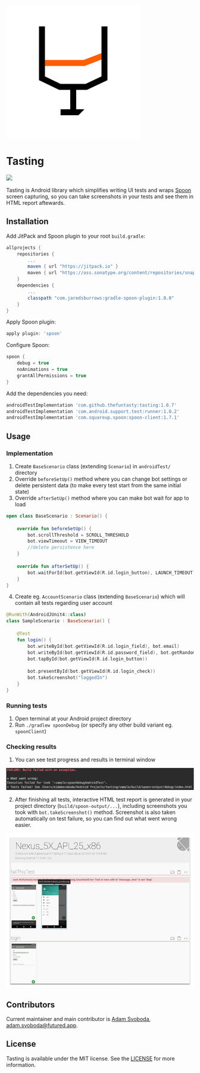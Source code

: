 ![Tasting](pictures/logo.svg)

# Tasting #

[![](https://jitpack.io/v/thefuntasty/tasting.svg)](https://jitpack.io/#thefuntasty/tasting)

Tasting is Android library which simplifies writing UI tests and wraps [Spoon](https://github.com/square/spoon) screen capturing, so you can take screenshots in your tests and see them in HTML report aftewards.


## Installation

Add JitPack and Spoon plugin to your root `build.gradle`:

```groovy
allprojects {
    repositories {
        ...
        maven { url "https://jitpack.io" }
        maven { url "https://oss.sonatype.org/content/repositories/snapshots" }
    }
    dependencies {
    	...
    	classpath "com.jaredsburrows:gradle-spoon-plugin:1.0.0"
    }
}
```
Apply Spoon plugin:
```groovy
apply plugin: 'spoon'
```

Configure Spoon:
```groovy
spoon {
    debug = true
    noAnimations = true
    grantAllPermissions = true
}
```

Add the dependencies you need:
```groovy
androidTestImplementation 'com.github.thefuntasty:tasting:1.0.7'
androidTestImplementation 'com.android.support.test:runner:1.0.2'
androidTestImplementation 'com.squareup.spoon:spoon-client:1.7.1'
```

## Usage

### Implementation

1. Create `BaseScenario` class (extending `Scenario`) in `androidTest/` directory
2. Override `beforeSetUp()` method where you can change bot settings or delete persistent data (to make every test start from the same initial state)
3. Override `afterSetUp()` method where you can make bot wait for app to load
```kotlin
open class BaseScenario : Scenario() {

    override fun beforeSetUp() {
        bot.scrollThreshold = SCROLL_THRESHOLD
        bot.viewTimeout = VIEW_TIMEOUT
        //delete persistence here
    }

    override fun afterSetUp() {
        bot.waitForId(bot.getViewId(R.id.login_button), LAUNCH_TIMEOUT)
    }
}
```

4. Create eg. `AccountScenario` class (extending `BaseScenario`) which
will contain all tests regarding user account

```kotlin
@RunWith(AndroidJUnit4::class)
class SampleScenario : BaseScenario() {

    @Test
    fun login() {
        bot.writeById(bot.getViewId(R.id.login_field), bot.email)
        bot.writeById(bot.getViewId(R.id.password_field), bot.getRandomString(21))
        bot.tapById(bot.getViewId(R.id.login_button))

        bot.presentById(bot.getViewId(R.id.login_check))
        bot.takeScreenshot("loggedIn")
    }
}
```

### Running tests

1. Open terminal at your Android project directory
2. Run `./gradlew spoonDebug` (or specify any other build variant eg. `spoonClient`)

### Checking results

1. You can see test progress and results in terminal window

![Terminal Output](pictures/terminal.png)

2. After finishing all tests, interactive HTML test report is generated in your project directory (`build/spoon-output/...`), including screenshots you took with `bot.takeScreenshot()` method. Screenshot is also taken automatically on test failure, so you can find out what went wrong easier.

![Test Results](pictures/html.png)

## Contributors

Current maintainer and main contributor is [Adam Svoboda](https://github.com/IntergalacticPenguin), <adam.svoboda@futured.app>.

## License

Tasting is available under the MIT license. See the [LICENSE](LICENSE) for more information.

